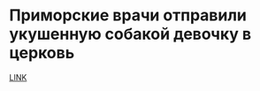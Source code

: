 # Приморские врачи отправили укушенную собакой девочку в церковь



[LINK](https://varlamov.ru/2010274.html)
